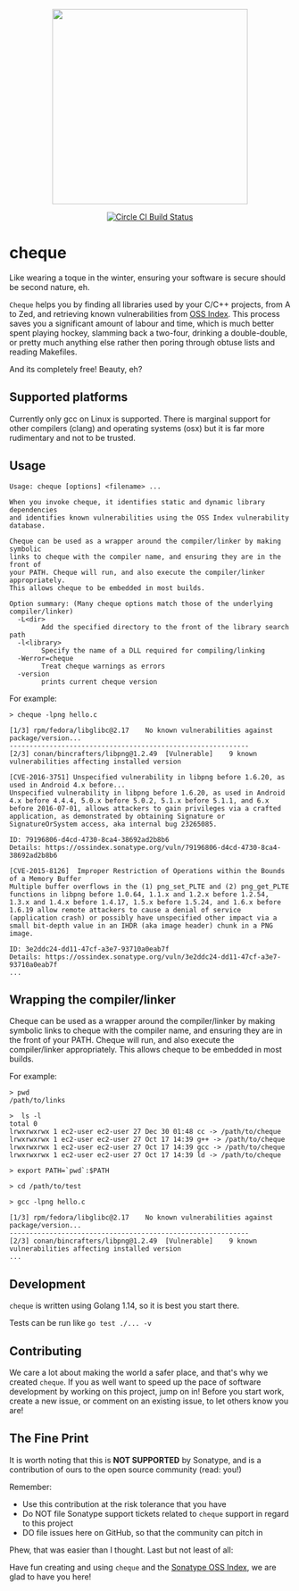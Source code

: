 <p align="center">
    <img src="https://github.com/sonatype-nexus-community/cheque/blob/master/docs/images/Cheque-beaver.png" width="350"/>
</p>

<p align="center">
    <a href="https://circleci.com/gh/sonatype-nexus-community/cheque"><img src="https://circleci.com/gh/sonatype-nexus-community/cheque.svg?style=svg" alt="Circle CI Build Status"></img></a>
    <!--
    <a href="https://gitter.im/sonatype-nexus-community/cheque?utm_source=badge&utm_medium=badge&utm_campaign=pr-badge"><img src="https://badges.gitter.im/sonatype-nexus-community/cheque.svg" alt="Gitter"></img></a>
    -->
</p>

# cheque

Like wearing a toque in the winter, ensuring your software is secure should be
second nature, eh.

`Cheque` helps you by finding all libraries used by your C/C++ projects, from A to Zed,
and retrieving known vulnerabilities from [OSS Index](https://ossindex.sonatype.org/).
This process saves you a significant amount of labour and time, which is much
better spent playing hockey, slamming back a two-four, drinking a double-double,
or pretty much anything else rather then poring through obtuse lists and
reading Makefiles.

And its completely free! Beauty, eh?

## Supported platforms

Currently only gcc on Linux is supported. There is marginal support for other
compilers (clang) and operating systems (osx) but it is far more rudimentary and
not to be trusted.

## Usage

```
Usage: cheque [options] <filename> ...

When you invoke cheque, it identifies static and dynamic library dependencies
and identifies known vulnerabilities using the OSS Index vulnerability database.

Cheque can be used as a wrapper around the compiler/linker by making symbolic
links to cheque with the compiler name, and ensuring they are in the front of
your PATH. Cheque will run, and also execute the compiler/linker appropriately.
This allows cheque to be embedded in most builds.

Option summary: (Many cheque options match those of the underlying compiler/linker)
  -L<dir>
    	Add the specified directory to the front of the library search path
  -l<library>
    	Specify the name of a DLL required for compiling/linking
  -Werror=cheque
    	Treat cheque warnings as errors
  -version
    	prints current cheque version
```

For example:

```
> cheque -lpng hello.c

[1/3] rpm/fedora/libglibc@2.17    No known vulnerabilities against package/version...
------------------------------------------------------------
[2/3] conan/bincrafters/libpng@1.2.49  [Vulnerable]    9 known vulnerabilities affecting installed version

[CVE-2016-3751] Unspecified vulnerability in libpng before 1.6.20, as used in Android 4.x before...
Unspecified vulnerability in libpng before 1.6.20, as used in Android 4.x before 4.4.4, 5.0.x before 5.0.2, 5.1.x before 5.1.1, and 6.x before 2016-07-01, allows attackers to gain privileges via a crafted application, as demonstrated by obtaining Signature or SignatureOrSystem access, aka internal bug 23265085.

ID: 79196806-d4cd-4730-8ca4-38692ad2b8b6
Details: https://ossindex.sonatype.org/vuln/79196806-d4cd-4730-8ca4-38692ad2b8b6

[CVE-2015-8126]  Improper Restriction of Operations within the Bounds of a Memory Buffer
Multiple buffer overflows in the (1) png_set_PLTE and (2) png_get_PLTE functions in libpng before 1.0.64, 1.1.x and 1.2.x before 1.2.54, 1.3.x and 1.4.x before 1.4.17, 1.5.x before 1.5.24, and 1.6.x before 1.6.19 allow remote attackers to cause a denial of service (application crash) or possibly have unspecified other impact via a small bit-depth value in an IHDR (aka image header) chunk in a PNG image.

ID: 3e2ddc24-dd11-47cf-a3e7-93710a0eab7f
Details: https://ossindex.sonatype.org/vuln/3e2ddc24-dd11-47cf-a3e7-93710a0eab7f
...
```

## Wrapping the compiler/linker

Cheque can be used as a wrapper around the compiler/linker by making symbolic
links to cheque with the compiler name, and ensuring they are in the front of
your PATH. Cheque will run, and also execute the compiler/linker appropriately.
This allows cheque to be embedded in most builds.

For example:

```
> pwd
/path/to/links

>  ls -l
total 0
lrwxrwxrwx 1 ec2-user ec2-user 27 Dec 30 01:48 cc -> /path/to/cheque
lrwxrwxrwx 1 ec2-user ec2-user 27 Oct 17 14:39 g++ -> /path/to/cheque
lrwxrwxrwx 1 ec2-user ec2-user 27 Oct 17 14:39 gcc -> /path/to/cheque
lrwxrwxrwx 1 ec2-user ec2-user 27 Oct 17 14:39 ld -> /path/to/cheque

> export PATH=`pwd`:$PATH

> cd /path/to/test

> gcc -lpng hello.c

[1/3] rpm/fedora/libglibc@2.17    No known vulnerabilities against package/version...
------------------------------------------------------------
[2/3] conan/bincrafters/libpng@1.2.49  [Vulnerable]    9 known vulnerabilities affecting installed version
...
```

## Development

`cheque` is written using Golang 1.14, so it is best you start there.

Tests can be run like `go test ./... -v`

## Contributing

We care a lot about making the world a safer place, and that's why we created `cheque`. If you as well want to
speed up the pace of software development by working on this project, jump on in! Before you start work, create
a new issue, or comment on an existing issue, to let others know you are!

## The Fine Print

It is worth noting that this is **NOT SUPPORTED** by Sonatype, and is a contribution of ours
to the open source community (read: you!)

Remember:

* Use this contribution at the risk tolerance that you have
* Do NOT file Sonatype support tickets related to `cheque` support in regard to this project
* DO file issues here on GitHub, so that the community can pitch in

Phew, that was easier than I thought. Last but not least of all:

Have fun creating and using `cheque` and the [Sonatype OSS Index](https://ossindex.sonatype.org/), we are glad to have you here!
